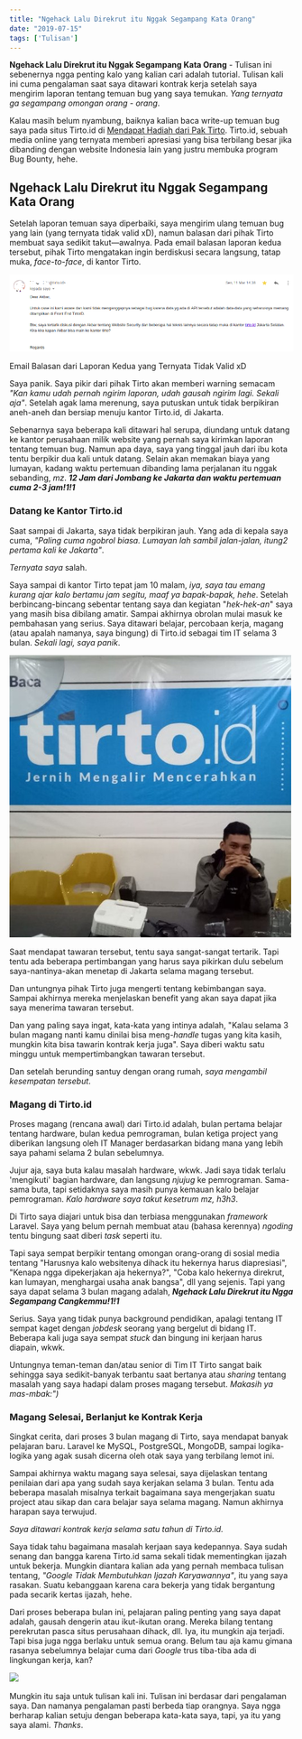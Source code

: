 ```yaml
---
title: "Ngehack Lalu Direkrut itu Nggak Segampang Kata Orang"
date: "2019-07-15"
tags: ['Tulisan']
---
```


**Ngehack Lalu Direkrut itu Nggak Segampang Kata Orang** - Tulisan ini sebenernya ngga penting kalo yang kalian cari adalah tutorial. Tulisan kali ini cuma pengalaman saat saya ditawari kontrak kerja setelah saya mengirim laporan tentang temuan bug yang saya temukan. _Yang ternyata ga segampang omongan orang - orang_.

Kalau masih belum nyambung, baiknya kalian baca write-up temuan bug saya pada situs Tirto.id di [Mendapat Hadiah dari Pak Tirto](https://akbar.kustirama.id/mendapat-hadiah-dari-pak-tirto/). Tirto.id, sebuah media online yang ternyata memberi apresiasi yang bisa terbilang besar jika dibanding dengan website Indonesia lain yang justru membuka program Bug Bounty, hehe.

## Ngehack Lalu Direkrut itu Nggak Segampang Kata Orang

Setelah laporan temuan saya diperbaiki, saya mengirim ulang temuan bug yang lain (yang ternyata tidak valid xD), namun balasan dari pihak Tirto membuat saya sedikit takut—awalnya. Pada email balasan laporan kedua tersebut, pihak Tirto mengatakan ingin berdiskusi secara langsung, tatap muka, _face-to-face_, di kantor Tirto.

![](images/ss-tirto.png)

Email Balasan dari Laporan Kedua yang Ternyata Tidak Valid xD

Saya panik. Saya pikir dari pihak Tirto akan memberi warning semacam _"Kan kamu udah pernah ngirim laporan, udah gausah ngirim lagi. Sekali aja"_. Setelah agak lama merenung, saya putuskan untuk tidak berpikiran aneh-aneh dan bersiap menuju kantor Tirto.id, di Jakarta.

Sebenarnya saya beberapa kali ditawari hal serupa, diundang untuk datang ke kantor perusahaan milik website yang pernah saya kirimkan laporan tentang temuan bug. Namun apa daya, saya yang tinggal jauh dari ibu kota tentu berpikir dua kali untuk datang. Selain akan memakan biaya yang lumayan, kadang waktu pertemuan dibanding lama perjalanan itu nggak sebanding, _mz_. _**12 Jam dari Jombang ke Jakarta dan waktu pertemuan cuma 2-3 jam!1!1**_

### Datang ke Kantor Tirto.id

Saat sampai di Jakarta, saya tidak berpikiran jauh. Yang ada di kepala saya cuma, _"Paling cuma ngobrol biasa. Lumayan lah sambil jalan-jalan, itung2 pertama kali ke Jakarta"_.

_Ternyata saya_ salah.

Saya sampai di kantor Tirto tepat jam 10 malam, _iya, saya tau emang kurang ajar kalo bertamu jam segitu, maaf ya bapak-bapak, hehe_. Setelah berbincang-bincang sebentar tentang saya dan kegiatan "_hek-hek-an_" saya yang masih bisa dibilang amatir. Sampai akhirnya obrolan mulai masuk ke pembahasan yang serius. Saya ditawari belajar, percobaan kerja, magang (atau apalah namanya, saya bingung) di Tirto.id sebagai tim IT selama 3 bulan. _Sekali lagi, saya panik_.

![](images/tirto.jpg)

Saat mendapat tawaran tersebut, tentu saya sangat-sangat tertarik. Tapi tentu ada beberapa pertimbangan yang harus saya pikirkan dulu sebelum saya-nantinya-akan menetap di Jakarta selama magang tersebut.

Dan untungnya pihak Tirto juga mengerti tentang kebimbangan saya. Sampai akhirnya mereka menjelaskan benefit yang akan saya dapat jika saya menerima tawaran tersebut.

Dan yang paling saya ingat, kata-kata yang intinya adalah, "Kalau selama 3 bulan magang nanti kamu dinilai bisa meng-_handle_ tugas yang kita kasih, mungkin kita bisa tawarin kontrak kerja juga". Saya diberi waktu satu minggu untuk mempertimbangkan tawaran tersebut.

Dan setelah berunding santuy dengan orang rumah, _saya mengambil kesempatan tersebut_.

### Magang di Tirto.id

Proses magang (rencana awal) dari Tirto.id adalah, bulan pertama belajar tentang hardware, bulan kedua pemrograman, bulan ketiga project yang diberikan langsung oleh IT Manager berdasarkan bidang mana yang lebih saya pahami selama 2 bulan sebelumnya.

Jujur aja, saya buta kalau masalah hardware, wkwk. Jadi saya tidak terlalu 'mengikuti' bagian hardware, dan langsung _njujug_ ke pemrograman. Sama-sama buta, tapi setidaknya saya masih punya kemauan kalo belajar pemrograman. _Kalo hardware saya takut kesetrum mz, h3h3_.

Di Tirto saya diajari untuk bisa dan terbiasa menggunakan _framework_ Laravel. Saya yang belum pernah membuat atau (bahasa kerennya) _ngoding_ tentu bingung saat diberi _task_ seperti itu.

Tapi saya sempat berpikir tentang omongan orang-orang di sosial media tentang "Harusnya kalo websitenya dihack itu hekernya harus diapresiasi", "Kenapa ngga dipekerjakan aja hekernya?", "Coba kalo hekernya direkrut, kan lumayan, menghargai usaha anak bangsa", dll yang sejenis. Tapi yang saya dapat selama 3 bulan magang adalah, **_Ngehack Lalu Direkrut itu Ngga Segampang Cangkemmu!1!1_**

Serius. Saya yang tidak punya background pendidikan, apalagi tentang IT sempat kaget dengan _jobdesk_ seorang yang bergelut di bidang IT. Beberapa kali juga saya sempat _stuck_ dan bingung ini kerjaan harus diapain, wkwk.

Untungnya teman-teman dan/atau senior di Tim IT Tirto sangat baik sehingga saya sedikit-banyak terbantu saat bertanya atau _sharing_ tentang masalah yang saya hadapi dalam proses magang tersebut. _Makasih ya mas-mbak:")_

### Magang Selesai, Berlanjut ke Kontrak Kerja

Singkat cerita, dari proses 3 bulan magang di Tirto, saya mendapat banyak pelajaran baru. Laravel ke MySQL, PostgreSQL, MongoDB, sampai logika-logika yang agak susah dicerna oleh otak saya yang terbilang lemot ini.

Sampai akhirnya waktu magang saya selesai, saya dijelaskan tentang penilaian dari apa yang sudah saya kerjakan selama 3 bulan. Tentu ada beberapa masalah misalnya terkait bagaimana saya mengerjakan suatu project atau sikap dan cara belajar saya selama magang. Namun akhirnya harapan saya terwujud.

_Saya ditawari kontrak kerja selama satu tahun di Tirto.id._

Saya tidak tahu bagaimana masalah kerjaan saya kedepannya. Saya sudah senang dan bangga karena Tirto.id sama sekali tidak mementingkan ijazah untuk bekerja. Mungkin diantara kalian ada yang pernah membaca tulisan tentang, _"Google Tidak Membutuhkan Ijazah Karyawannya"_, itu yang saya rasakan. Suatu kebanggaan karena cara bekerja yang tidak bergantung pada secarik kertas ijazah, hehe.

Dari proses beberapa bulan ini, pelajaran paling penting yang saya dapat adalah, gausah dengerin atau ikut-ikutan orang. Mereka bilang tentang perekrutan pasca situs perusahaan dihack, dll. Iya, itu mungkin aja terjadi. Tapi bisa juga ngga berlaku untuk semua orang. Belum tau aja kamu gimana rasanya sebelumnya belajar cuma dari _Google_ trus tiba-tiba ada di lingkungan kerja, kan?

![](images/tenor.gif)

Mungkin itu saja untuk tulisan kali ini. Tulisan ini berdasar dari pengalaman saya. Dan namanya pengalaman pasti berbeda tiap orangnya. Saya ngga berharap kalian setuju dengan beberapa kata-kata saya, tapi, ya itu yang saya alami. _Thanks_.
